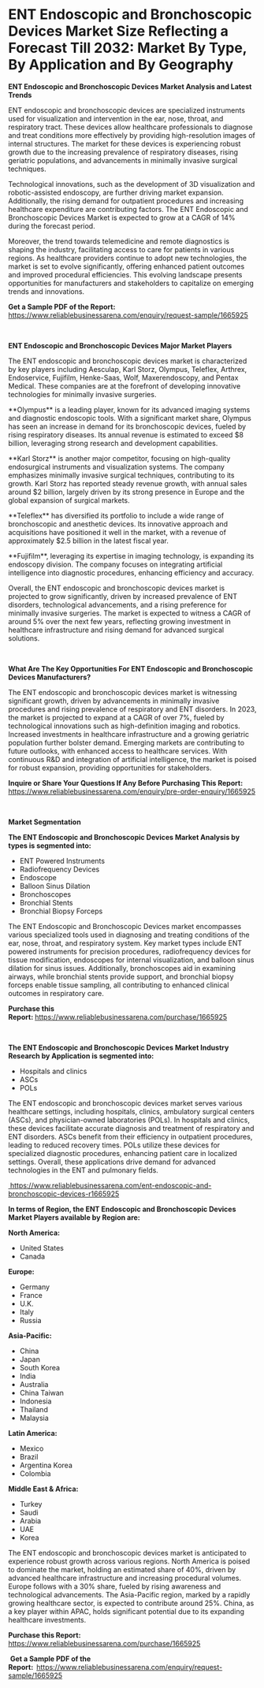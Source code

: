 <p><h1>ENT Endoscopic and Bronchoscopic Devices Market Size Reflecting a Forecast Till 2032: Market By Type, By Application and By Geography</h1></p><p><strong>ENT Endoscopic and Bronchoscopic Devices Market Analysis and Latest Trends</strong></p>
<p><p>ENT endoscopic and bronchoscopic devices are specialized instruments used for visualization and intervention in the ear, nose, throat, and respiratory tract. These devices allow healthcare professionals to diagnose and treat conditions more effectively by providing high-resolution images of internal structures. The market for these devices is experiencing robust growth due to the increasing prevalence of respiratory diseases, rising geriatric populations, and advancements in minimally invasive surgical techniques.</p><p>Technological innovations, such as the development of 3D visualization and robotic-assisted endoscopy, are further driving market expansion. Additionally, the rising demand for outpatient procedures and increasing healthcare expenditure are contributing factors. The ENT Endoscopic and Bronchoscopic Devices Market is expected to grow at a CAGR of 14% during the forecast period. </p><p>Moreover, the trend towards telemedicine and remote diagnostics is shaping the industry, facilitating access to care for patients in various regions. As healthcare providers continue to adopt new technologies, the market is set to evolve significantly, offering enhanced patient outcomes and improved procedural efficiencies. This evolving landscape presents opportunities for manufacturers and stakeholders to capitalize on emerging trends and innovations.</p></p>
<p><strong>Get a Sample PDF of the Report:&nbsp;</strong> <a href="https://www.reliablebusinessarena.com/enquiry/request-sample/1665925?utm_campaign=3270&utm_medium=2&utm_source=Github&utm_content=ia&utm_term=14042025&utm_id=ent-endoscopic-and-bronchoscopic-devices">https://www.reliablebusinessarena.com/enquiry/request-sample/1665925</a></p>
<p>&nbsp;</p>
<p><strong>ENT Endoscopic and Bronchoscopic Devices Major Market Players</strong></p>
<p><p>The ENT endoscopic and bronchoscopic devices market is characterized by key players including Aesculap, Karl Storz, Olympus, Teleflex, Arthrex, Endoservice, Fujifilm, Henke-Saas, Wolf, Maxerendoscopy, and Pentax Medical. These companies are at the forefront of developing innovative technologies for minimally invasive surgeries.</p><p>**Olympus** is a leading player, known for its advanced imaging systems and diagnostic endoscopic tools. With a significant market share, Olympus has seen an increase in demand for its bronchoscopic devices, fueled by rising respiratory diseases. Its annual revenue is estimated to exceed $8 billion, leveraging strong research and development capabilities.</p><p>**Karl Storz** is another major competitor, focusing on high-quality endosurgical instruments and visualization systems. The company emphasizes minimally invasive surgical techniques, contributing to its growth. Karl Storz has reported steady revenue growth, with annual sales around $2 billion, largely driven by its strong presence in Europe and the global expansion of surgical markets.</p><p>**Teleflex** has diversified its portfolio to include a wide range of bronchoscopic and anesthetic devices. Its innovative approach and acquisitions have positioned it well in the market, with a revenue of approximately $2.5 billion in the latest fiscal year.</p><p>**Fujifilm**, leveraging its expertise in imaging technology, is expanding its endoscopy division. The company focuses on integrating artificial intelligence into diagnostic procedures, enhancing efficiency and accuracy.</p><p>Overall, the ENT endoscopic and bronchoscopic devices market is projected to grow significantly, driven by increased prevalence of ENT disorders, technological advancements, and a rising preference for minimally invasive surgeries. The market is expected to witness a CAGR of around 5% over the next few years, reflecting growing investment in healthcare infrastructure and rising demand for advanced surgical solutions.</p></p>
<p>&nbsp;</p>
<p><strong>What Are The Key Opportunities For ENT Endoscopic and Bronchoscopic Devices Manufacturers?</strong></p>
<p><p>The ENT endoscopic and bronchoscopic devices market is witnessing significant growth, driven by advancements in minimally invasive procedures and rising prevalence of respiratory and ENT disorders. In 2023, the market is projected to expand at a CAGR of over 7%, fueled by technological innovations such as high-definition imaging and robotics. Increased investments in healthcare infrastructure and a growing geriatric population further bolster demand. Emerging markets are contributing to future outlooks, with enhanced access to healthcare services. With continuous R&D and integration of artificial intelligence, the market is poised for robust expansion, providing opportunities for stakeholders.</p></p>
<p><strong>Inquire or Share Your Questions If Any Before Purchasing This Report:</strong> <a href="https://www.reliablebusinessarena.com/enquiry/pre-order-enquiry/1665925?utm_campaign=3270&utm_medium=2&utm_source=Github&utm_content=ia&utm_term=14042025&utm_id=ent-endoscopic-and-bronchoscopic-devices">https://www.reliablebusinessarena.com/enquiry/pre-order-enquiry/1665925</a></p>
<p>&nbsp;</p>
<p><strong>Market Segmentation</strong></p>
<p><strong>The ENT Endoscopic and Bronchoscopic Devices Market Analysis by types is segmented into:</strong></p>
<p><ul><li>ENT Powered Instruments</li><li>Radiofrequency Devices</li><li>Endoscope</li><li>Balloon Sinus Dilation</li><li>Bronchoscopes</li><li>Bronchial Stents</li><li>Bronchial Biopsy Forceps</li></ul></p>
<p><p>The ENT Endoscopic and Bronchoscopic Devices market encompasses various specialized tools used in diagnosing and treating conditions of the ear, nose, throat, and respiratory system. Key market types include ENT powered instruments for precision procedures, radiofrequency devices for tissue modification, endoscopes for internal visualization, and balloon sinus dilation for sinus issues. Additionally, bronchoscopes aid in examining airways, while bronchial stents provide support, and bronchial biopsy forceps enable tissue sampling, all contributing to enhanced clinical outcomes in respiratory care.</p></p>
<p><strong>Purchase this Report:&nbsp;</strong><a href="https://www.reliablebusinessarena.com/purchase/1665925?utm_campaign=3270&utm_medium=2&utm_source=Github&utm_content=ia&utm_term=14042025&utm_id=ent-endoscopic-and-bronchoscopic-devices">https://www.reliablebusinessarena.com/purchase/1665925</a></p>
<p>&nbsp;</p>
<p><strong>The ENT Endoscopic and Bronchoscopic Devices Market Industry Research by Application is segmented into:</strong></p>
<p><ul><li>Hospitals and clinics</li><li>ASCs</li><li>POLs</li></ul></p>
<p><p>The ENT endoscopic and bronchoscopic devices market serves various healthcare settings, including hospitals, clinics, ambulatory surgical centers (ASCs), and physician-owned laboratories (POLs). In hospitals and clinics, these devices facilitate accurate diagnosis and treatment of respiratory and ENT disorders. ASCs benefit from their efficiency in outpatient procedures, leading to reduced recovery times. POLs utilize these devices for specialized diagnostic procedures, enhancing patient care in localized settings. Overall, these applications drive demand for advanced technologies in the ENT and pulmonary fields.</p></p>
<p><a href="https://www.reliablebusinessarena.com/ent-endoscopic-and-bronchoscopic-devices-r1665925?utm_campaign=3270&utm_medium=2&utm_source=Github&utm_content=ia&utm_term=14042025&utm_id=ent-endoscopic-and-bronchoscopic-devices">&nbsp;https://www.reliablebusinessarena.com/ent-endoscopic-and-bronchoscopic-devices-r1665925</a></p>
<p><strong>In terms of Region, the ENT Endoscopic and Bronchoscopic Devices Market Players available by Region are:</strong></p>
<p>
    <p> <strong> North America: </strong>
        <ul>
            <li>United States</li>
            <li>Canada</li>
        </ul>
        </p> 
    <p> <strong> Europe: </strong>
        <ul>
            <li>Germany</li>
            <li>France</li>
            <li>U.K.</li>
            <li>Italy</li>
            <li>Russia</li>
        </ul>
        </p> 
    <p> <strong> Asia-Pacific: </strong>
        <ul>
            <li>China</li>
            <li>Japan</li>
            <li>South Korea</li>
            <li>India</li>
            <li>Australia</li>
            <li>China Taiwan</li>
            <li>Indonesia</li>
            <li>Thailand</li>
            <li>Malaysia</li>
        </ul>
        </p> 
    <p> <strong> Latin America: </strong>
        <ul>
            <li>Mexico</li>
            <li>Brazil</li>
            <li>Argentina Korea</li>
            <li>Colombia</li>
        </ul>
        </p> 
    <p> <strong> Middle East & Africa: </strong>
        <ul>
            <li>Turkey</li>
            <li>Saudi</li>
            <li>Arabia</li>
            <li>UAE</li>
            <li>Korea</li>
        </ul>
    </p>
    </p>
<p><p>The ENT endoscopic and bronchoscopic devices market is anticipated to experience robust growth across various regions. North America is poised to dominate the market, holding an estimated share of 40%, driven by advanced healthcare infrastructure and increasing procedural volumes. Europe follows with a 30% share, fueled by rising awareness and technological advancements. The Asia-Pacific region, marked by a rapidly growing healthcare sector, is expected to contribute around 25%. China, as a key player within APAC, holds significant potential due to its expanding healthcare investments.</p></p>
<p><strong>Purchase this Report: </strong><a href="https://www.reliablebusinessarena.com/purchase/1665925?utm_campaign=3270&utm_medium=2&utm_source=Github&utm_content=ia&utm_term=14042025&utm_id=ent-endoscopic-and-bronchoscopic-devices">https://www.reliablebusinessarena.com/purchase/1665925</a></p>
<p>&nbsp;<strong>Get a Sample PDF of the Report:&nbsp;&nbsp;</strong><a href="https://www.reliablebusinessarena.com/enquiry/request-sample/1665925?utm_campaign=3270&utm_medium=2&utm_source=Github&utm_content=ia&utm_term=14042025&utm_id=ent-endoscopic-and-bronchoscopic-devices">https://www.reliablebusinessarena.com/enquiry/request-sample/1665925</a></p>
<p><strong></strong></p>
<p><p></p><p></p><p></p></p>